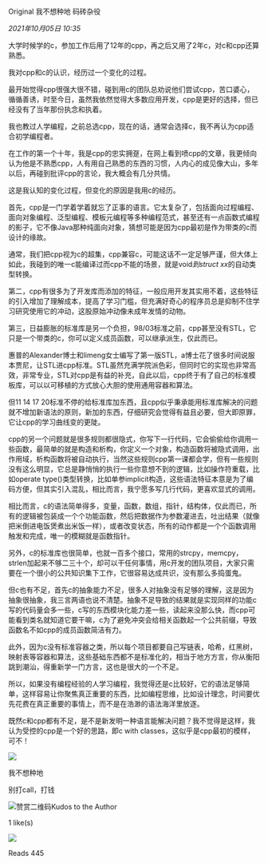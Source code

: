 # 

Original 我不想种地 码砖杂役

_2021年10月05日 10:35_

大学时候学的c，参加工作后用了12年的cpp，再之后又用了2年c，对c和cpp还算熟悉。

我对cpp和c的认识，经历过一个变化的过程。

最开始觉得cpp很强大很不错，碰到用c的团队总劝说他们尝试cpp，苦口婆心，循循善诱，时至今日，虽然我依然觉得大多数应用开发，cpp是更好的选择，但已经没有了当年那份执念和执着。

我也教过人学编程，之前总选cpp，现在的话，通常会选择c，我不再认为cpp适合初学编程者。

在工作的第一个十年，我是cpp的忠实拥趸，在网上看到喷cpp的文章，我更倾向认为他是不熟悉cpp，人有用自己熟悉的东西的习惯，人内心的成见像大山，多年以后，再碰到批评cpp的言论，我大概会有几分共情。

这是我认知的变化过程，但变化的原因是我用c的经历。

首先，cpp是一门学着学着就忘了正事的语言。它太复杂了，包括面向过程编程、面向对象编程、泛型编程、模板元编程等多种编程范式，甚至还有一点函数式编程的影子，它不像Java那种纯面向对象，猜想可能是因为cpp最初是作为带类的c而设计的缘故。

通常，我们把cpp视为c的超集，cpp兼容c，可能这话不一定足够严谨，但大体上如此，我碰到的唯一c能编译过而cpp不能的场景，就是void*到struct xx*的自动类型转换。

第二，cpp有很多为了开发库而添加的特征，一般应用开发其实用不着，这些特征的引入增加了理解成本，提高了学习门槛，但充满好奇心的程序员总是抑制不住学习研究使用它的冲动，这股原始冲动像未成年发情的动物。

第三，日益膨胀的标准库是另一个负担，98/03标准之前，cpp甚至没有STL，它只是一个带类的c，你可以定义成员函数，可以继承派生，仅此而已。

惠普的Alexander博士和limeng女士编写了第一版STL，a博士花了很多时间说服本贾尼，让STL进cpp标准。STL虽然充满学院派色彩，但同时它的实现也非常高效，非常专业，STL对cpp是有益的补充，自此以后，cpp终于有了自己的标准模板库，可以以可移植的方式放心大胆的使用通用容器和算法。

但11 14 17 20标准不停的给标准库加东西，且cpp似乎秉承能用标准库解决的问题就不增加新语法的原则，新加的东西，仔细研究会觉得有益且必要，但大即原罪，它让cpp的学习曲线变的更陡。

cpp的另一个问题就是很多规则都很隐式，你写下一行代码，它会偷偷给你调用一些函数，最简单的就是构造和析构，你定义一个对象，构造函数将被隐式调用，出作用域，析构函数将被自动执行，当然这些规则cpp第一课都会学，但有一些规则没有这么明显，它总是静悄悄的执行一些你意想不到的逻辑，比如操作符重载，比如operate type()类型转换，比如单参implicit构造，这些语法特征本意是为了编码方便，但其实引入混乱，相比而言，我宁愿多写几行代码，更喜欢显式的调用。

相比而言，c的语法简单得多，变量，函数，数组，指针，结构体，仅此而已，所有的逻辑被包装成一个个功能函数，然后把数据作为参数灌进去，吐出结果（就像把米倒进电饭煲煮出米饭一样），或者改变状态，所有的动作都是一个个函数调用触发和完成，唯一的模糊就是函数指针。

另外，c的标准库也很简单，也就一百多个接口，常用的strcpy，memcpy，strlen加起来不够二三十个，却可以干任何事情，用c开发的团队项目，大家只需要在一个很小的公共知识集下工作，它很容易达成共识，没有那么多捣蛋鬼。

但c也有不足，首先c的抽象能力不足，很多人对抽象没有足够的理解，这是因为抽象很抽象，我三言两语也说不清楚。抽象不足导致的结果就是实现同样的功能c写的代码量会多一些，c写的东西模块化能力差一些，读起来没那么快，而cpp可能看到类名就知道它要干嘛，c为了避免冲突会给相关函数起一个公共前缀，导致函数名不如cpp的成员函数简洁有力。

此外，因为c没有标准容器之类，所以每个项目都要自己写链表，哈希，红黑树，映射表等容器和算法，这些基础东西都不是标准化的，相当于地方方言，你从衡阳跳到潮汕，得重新学一门方言，这也是很大的一个不足。

所以，如果没有编程经验的人学习编程，我觉得还是c比较好，它的语法足够简单，这样容易让你聚焦真正重要的东西，比如编程思维，比如设计理念，时间要优先花费在真正重要的事情上，而不是在浩渺的语法海洋里放逐。

既然c和cpp都有不足，是不是新发明一种语言能解决问题？我不觉得是这样，我认为受控的cpp是一个好的思路，即c with classes，这似乎是cpp最初的模样，可不！

![](https://res.wx.qq.com/mmbizappmsg/en_US/htmledition/js/images/icon/common/icon_avatar_default702c7e.svg)

我不想种地

别打call，打钱

![赞赏二维码](<https://mp.weixin.qq.com/s?__biz=MzU4NDY5ODU3NQ==&mid=2247485140&idx=1&sn=be50d910667f79c89be50867bc5720dc&chksm=fd949974cae310625ddb2de7ebbe5c13498432a9f7906d46dd2709a275931969ed184757eaf9&mpshare=1&scene=24&srcid=0218GPKuDCsaUMAgsDzqZKuD&sharer_sharetime=1645151280790&sharer_shareid=5fb9813bfe9ffc983435bfc8d8c5e9ca&key=daf9bdc5abc4e8d0c0368b02e0a1c06cf870558b7b62eec9baf33f709421104c6506fbf6aa990a894e5d71a1938eb105257deafcb31889a485ecdf5838ee245ab0366137bc9a2266637c9365a2dd1baff6c552a1fef2129173b56d49f614e3bcc75b181146771d387984a667d4af7094cd8e007a7c2dd3fd5134d83939521562&ascene=14&uin=MTEwNTU1MjgwMw%3D%3D&devicetype=iMac+MacBookAir10%2C1+OSX+OSX+14.6.1+build(23G93)&version=13080710&nettype=WIFI&lang=en&countrycode=CN&fontScale=100&exportkey=n_ChQIAhIQW0nbhHEJKZuHzahua1SDsBKFAgIE97dBBAEAAAAAAFBkIlNRz8MAAAAOpnltbLcz9gKNyK89dVj0ra7D80Z%2FnAwzQtKgkpkviW7lnDJ0HeAgfwIVuJby1BIxXlozAHqX7uLljOMHAjoOek6%2B7PZMd8Ug7rgJ66WO9e8G7IKVJO4G8SksL0HxFVVZKyAmrnVA7MYEPEDgvZ7B8i%2Bln7ELstuQ9tREYaEs%2BVfFlCnADn5mVxNmDBn%2FNXaDweCiL2G5TNk7sDPiyxF9%2BSf1ObjvaFO9ijk8zIXUQ1kwTv1tM4Ls%2BO5bwvYIBWaSlpK15iTSvIcjQKLek1M3mDQsRsrm1y0NeaQHUjjCpygywP4vZQd3mn2c4gex7Q%3D%3D&acctmode=0&pass_ticket=e2wUvou%2BfO2rubneTGUOKGLFBfWsobJpnHCHn0BSa11IniflsKgL43owB1VqV%2FKc&wx_header=0>)Kudos to the Author

1 like(s)

![](http://wx.qlogo.cn/mmopen/3chEujbBMxEhgMr2nxCbCrT8NiaKSsGGRvMDZ0LNgC6NZCJC5NI85Zh04ocFyc8Zic0qTdYfpKYrIqQiacEtYrHcVA4MyHWUIX2/64)

Reads 445

​
